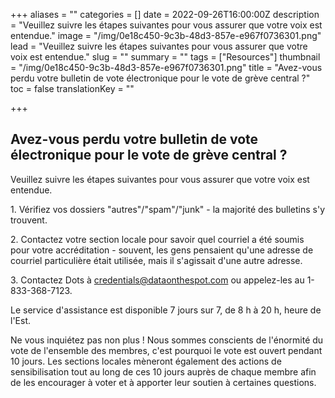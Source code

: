+++
aliases = ""
categories = []
date = 2022-09-26T16:00:00Z
description = "Veuillez suivre les étapes suivantes pour vous assurer que votre voix est entendue."
image = "/img/0e18c450-9c3b-48d3-857e-e967f0736301.png"
lead = "Veuillez suivre les étapes suivantes pour vous assurer que votre voix est entendue."
slug = ""
summary = ""
tags = ["Resources"]
thumbnail = "/img/0e18c450-9c3b-48d3-857e-e967f0736301.png"
title = "Avez-vous perdu votre bulletin de vote électronique pour le vote de grève central ?"
toc = false
translationKey = ""

+++
## **Avez-vous perdu votre bulletin de vote électronique pour le vote de grève central ?**

Veuillez suivre les étapes suivantes pour vous assurer que votre voix est entendue.

1\. Vérifiez vos dossiers "autres"/"spam"/"junk" - la majorité des bulletins s'y trouvent.

2\. Contactez votre section locale pour savoir quel courriel a été soumis pour votre accréditation - souvent, les gens pensaient qu'une adresse de courriel particulière était utilisée, mais il s'agissait d'une autre adresse.

3\. Contactez Dots à credentials@dataonthespot.com ou appelez-les au 1-833-368-7123.

Le service d'assistance est disponible 7 jours sur 7, de 8 h à 20 h, heure de l'Est.

Ne vous inquiétez pas non plus ! Nous sommes conscients de l'énormité du vote de l'ensemble des membres, c'est pourquoi le vote est ouvert pendant 10 jours. Les sections locales mèneront également des actions de sensibilisation tout au long de ces 10 jours auprès de chaque membre afin de les encourager à voter et à apporter leur soutien à certaines questions.